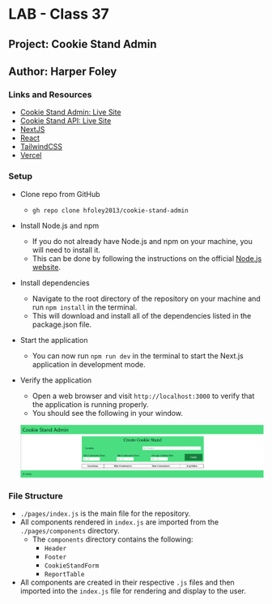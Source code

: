 # LAB - Class 37

## Project: Cookie Stand Admin

## Author: Harper Foley

### Links and Resources

* [Cookie Stand Admin: Live Site](https://hfoley-cookie-stand-admin.vercel.app/)
* [Cookie Stand API: Live Site](https://hfoley-cookie-stand-api.vercel.app/)
* [NextJS](https://nextjs.org/docs/getting-started)
* [React](https://reactjs.org/docs/getting-started.html)
* [TailwindCSS](https://tailwindcss.com/docs/installation)
* [Vercel](https://vercel.com/docs)

### Setup

* Clone repo from GitHub
  * `gh repo clone hfoley2013/cookie-stand-admin`
* Install Node.js and npm
  * If you do not already have Node.js and npm on your machine, you will need to install it.
  * This can be done by following the instructions on the official [Node.js website](https://nodejs.org/en/docs/).
* Install dependencies
  * Navigate to the root directory of the repository on your machine and run `npm install` in the terminal.
  * This will download and install all of the dependencies listed in the package.json file.
* Start the application
  * You can now run `npm run dev` in the terminal to start the Next.js application in development mode.
* Verify the application
  * Open a web browser and visit `http://localhost:3000` to verify that the application is running properly.
  * You should see the following in your window.

  ![Cookie Stand Dashboard](./public/app_view.png)

### File Structure

* `./pages/index.js` is the main file for the repository.
* All components rendered in `index.js` are imported from the `./pages/components` directory.
  * The `components` directory contains the following:
    * `Header`
    * `Footer`
    * `CookieStandForm`
    * `ReportTable`
* All components are created in their respective `.js` files and then imported into the `index.js` file for rendering and display to the user.
